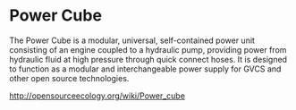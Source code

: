 Power Cube
=========

The Power Cube is a modular, universal, self-contained power unit consisting of an engine coupled to a hydraulic pump, providing power from hydraulic fluid at high pressure through quick connect hoses. It is designed to function as a modular and interchangeable power supply for GVCS and other open source technologies.

http://opensourceecology.org/wiki/Power_cube
